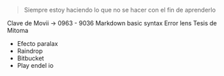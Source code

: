 >Siempre estoy haciendo lo que no se hacer con el fin de aprenderlo

Clave de Movii -> 0963 - 9036
Markdown basic syntax
Error lens
Tesis de Mitoma
- Efecto paralax
- Raindrop
- Bitbucket
- Play endel io
